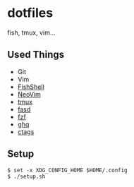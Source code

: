 # dotfiles

fish, tmux, vim...

## Used Things

* Git
* Vim
* [FishShell](https://github.com/fish-shell/fish-shell)
* [NeoVim](https://github.com/neovim/neovim)
* [tmux](https://github.com/tmux/tmux)
* [fasd](https://github.com/clvv/fasd)
* [fzf](https://github.com/junegunn/fzf)
* [ghq](https://github.com/motemen/ghq)
* [ctags](https://github.com/universal-ctags/ctags)

## Setup

```
$ set -x XDG_CONFIG_HOME $HOME/.config
$ ./setup.sh
```

